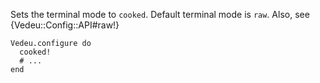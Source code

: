 Sets the terminal mode to `cooked`. Default terminal mode is `raw`.
Also, see {Vedeu::Config::API#raw!}

    Vedeu.configure do
      cooked!
      # ...
    end
